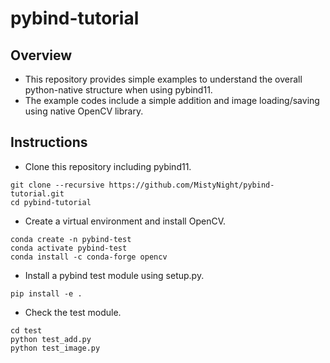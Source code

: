 # pybind-tutorial
## Overview
- This repository provides simple examples to understand the overall python-native structure when using pybind11.
- The example codes include a simple addition and image loading/saving using native OpenCV library.

## Instructions
- Clone this repository including pybind11.
```
git clone --recursive https://github.com/MistyNight/pybind-tutorial.git
cd pybind-tutorial
```
- Create a virtual environment and install OpenCV.
```
conda create -n pybind-test
conda activate pybind-test
conda install -c conda-forge opencv
```
- Install a pybind test module using setup.py.
```
pip install -e .
```
- Check the test module.
```
cd test
python test_add.py
python test_image.py
```
